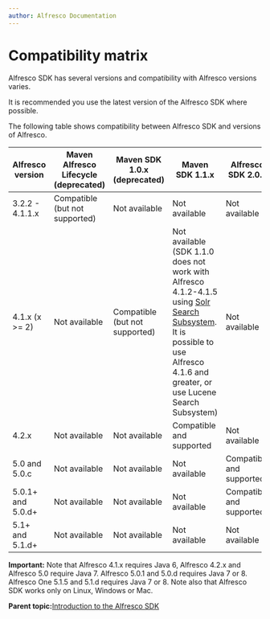 ```yaml
---
author: Alfresco Documentation
---
```


# Compatibility matrix

Alfresco SDK has several versions and compatibility with Alfresco versions varies.

It is recommended you use the latest version of the Alfresco SDK where possible.

The following table shows compatibility between Alfresco SDK and versions of Alfresco.

|Alfresco version|Maven Alfresco Lifecycle \(deprecated\)|Maven SDK 1.0.x \(deprecated\)|Maven SDK 1.1.x|Alfresco SDK 2.0.x|Alfresco SDK 2.1.x|Alfresco SDK 2.2.x|
|----------------|---------------------------------------|------------------------------|---------------|------------------|------------------|------------------|
|3.2.2 - 4.1.1.x|Compatible \(but not supported\)|Not available|Not available|Not available|Not available|Not available|
|4.1.x \(x \>= 2\)|Not available|Compatible \(but not supported\)|Not available \(SDK 1.1.0 does not work with Alfresco 4.1.2-4.1.5 using [Solr Search Subsystem](https://github.com/Alfresco/alfresco-sdk/issues/180). It is possible to use Alfresco 4.1.6 and greater, or use Lucene Search Subsystem\)|Not available|Not available|Not available|
|4.2.x|Not available|Not available|Compatible and supported|Not available|Not available|Not available|
|5.0 and 5.0.c|Not available|Not available|Not available|Compatible and supported|Not available|Not available|
|5.0.1+ and 5.0.d+|Not available|Not available|Not available|Compatible and supported|Compatible and supported|Not available|
|5.1+ and 5.1.d+|Not available|Not available|Not available|Not available|Not available|Compatible and supported|

**Important:** Note that Alfresco 4.1.x requires Java 6, Alfresco 4.2.x and Alfresco 5.0 require Java 7. Alfresco 5.0.1 and 5.0.d requires Java 7 or 8. Alfresco One 5.1.5 and 5.1.d requires Java 7 or 8. Note also that Alfresco SDK works only on Linux, Windows or Mac.

**Parent topic:**[Introduction to the Alfresco SDK](../concepts/alfresco-sdk-introduction.md)

